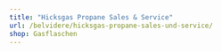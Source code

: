 ```yaml
---
title: "Hicksgas Propane Sales & Service"
url: /belvidere/hicksgas-propane-sales-und-service/
shop: Gasflaschen
---
```


